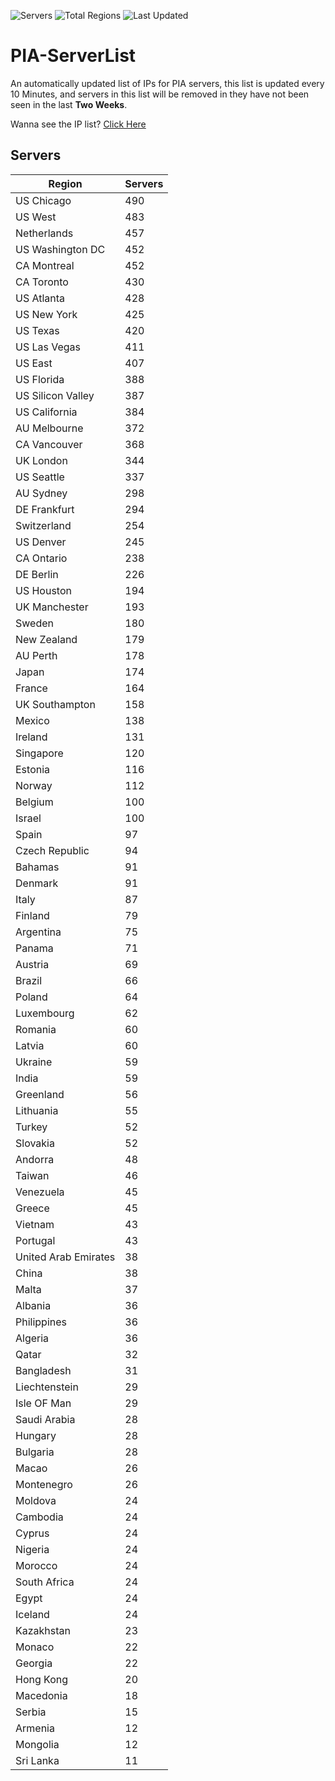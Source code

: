 ![Servers](https://img.shields.io/badge/Servers-13,721-darkgreen)
![Total Regions](https://img.shields.io/badge/Total_Regions-97-darkgreen)
![Last Updated](https://img.shields.io/badge/Last_Updated-December_17_2024_21:31_EST-darkgreen)

# PIA-ServerList
An automatically updated list of IPs for PIA servers, this list is updated every 10 Minutes, and servers in this list will be removed in they have not been seen in the last **Two Weeks**.

Wanna see the IP list? [Click Here](./servers.json)

## Servers
| Region               | Servers |
|----------------------|---------|
| US Chicago | 490 |
| US West | 483 |
| Netherlands | 457 |
| US Washington DC | 452 |
| CA Montreal | 452 |
| CA Toronto | 430 |
| US Atlanta | 428 |
| US New York | 425 |
| US Texas | 420 |
| US Las Vegas | 411 |
| US East | 407 |
| US Florida | 388 |
| US Silicon Valley | 387 |
| US California | 384 |
| AU Melbourne | 372 |
| CA Vancouver | 368 |
| UK London | 344 |
| US Seattle | 337 |
| AU Sydney | 298 |
| DE Frankfurt | 294 |
| Switzerland | 254 |
| US Denver | 245 |
| CA Ontario | 238 |
| DE Berlin | 226 |
| US Houston | 194 |
| UK Manchester | 193 |
| Sweden | 180 |
| New Zealand | 179 |
| AU Perth | 178 |
| Japan | 174 |
| France | 164 |
| UK Southampton | 158 |
| Mexico | 138 |
| Ireland | 131 |
| Singapore | 120 |
| Estonia | 116 |
| Norway | 112 |
| Belgium | 100 |
| Israel | 100 |
| Spain | 97 |
| Czech Republic | 94 |
| Bahamas | 91 |
| Denmark | 91 |
| Italy | 87 |
| Finland | 79 |
| Argentina | 75 |
| Panama | 71 |
| Austria | 69 |
| Brazil | 66 |
| Poland | 64 |
| Luxembourg | 62 |
| Romania | 60 |
| Latvia | 60 |
| Ukraine | 59 |
| India | 59 |
| Greenland | 56 |
| Lithuania | 55 |
| Turkey | 52 |
| Slovakia | 52 |
| Andorra | 48 |
| Taiwan | 46 |
| Venezuela | 45 |
| Greece | 45 |
| Vietnam | 43 |
| Portugal | 43 |
| United Arab Emirates | 38 |
| China | 38 |
| Malta | 37 |
| Albania | 36 |
| Philippines | 36 |
| Algeria | 36 |
| Qatar | 32 |
| Bangladesh | 31 |
| Liechtenstein | 29 |
| Isle OF Man | 29 |
| Saudi Arabia | 28 |
| Hungary | 28 |
| Bulgaria | 28 |
| Macao | 26 |
| Montenegro | 26 |
| Moldova | 24 |
| Cambodia | 24 |
| Cyprus | 24 |
| Nigeria | 24 |
| Morocco | 24 |
| South Africa | 24 |
| Egypt | 24 |
| Iceland | 24 |
| Kazakhstan | 23 |
| Monaco | 22 |
| Georgia | 22 |
| Hong Kong | 20 |
| Macedonia | 18 |
| Serbia | 15 |
| Armenia | 12 |
| Mongolia | 12 |
| Sri Lanka | 11 |